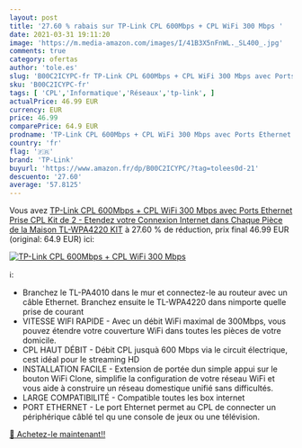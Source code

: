 ```yaml
---
layout: post
title: '27.60 % rabais sur TP-Link CPL 600Mbps + CPL WiFi 300 Mbps '
date: 2021-03-31 19:11:20
image: 'https://m.media-amazon.com/images/I/41B3X5nFnWL._SL400_.jpg'
comments: true
category: ofertas
author: 'tole.es'
slug: 'B00C2ICYPC-fr TP-Link CPL 600Mbps + CPL WiFi 300 Mbps avec Ports...'
sku: 'B00C2ICYPC-fr'
tags: [ 'CPL','Informatique','Réseaux','tp-link', ]
actualPrice: 46.99 EUR
currency: EUR
price: 46.99
comparePrice: 64.9 EUR
prodname: 'TP-Link CPL 600Mbps + CPL WiFi 300 Mbps avec Ports Ethernet  Prise CPL Kit de 2 - Etendez votre Connexion Internet dans Chaque Pièce de la Maison  TL-WPA4220 KIT'
country: 'fr'
flag: '🇫🇷'
brand: 'TP-Link'
buyurl: 'https://www.amazon.fr/dp/B00C2ICYPC/?tag=tolees0d-21'
descuento: '27.60'
average: '57.8125'
---
```


Vous avez [TP-Link CPL 600Mbps + CPL WiFi 300 Mbps avec Ports Ethernet  Prise CPL Kit de 2 - Etendez votre Connexion Internet dans Chaque Pièce de la Maison  TL-WPA4220 KIT](https://www.amazon.fr/dp/B00C2ICYPC/?tag=tolees0d-21)  à  27.60 % de réduction, prix final  46.99 EUR (original: 64.9 EUR) ici:

[![TP-Link CPL 600Mbps + CPL WiFi 300 Mbps ](https://m.media-amazon.com/images/I/41B3X5nFnWL._SL400_.jpg)](https://www.amazon.fr/dp/B00C2ICYPC/?tag=tolees0d-21)

ℹ️:

- Branchez le TL-PA4010 dans le mur et connectez-le au routeur avec un câble Ethernet. Branchez ensuite le TL-WPA4220 dans nimporte quelle prise de courant
- VITESSE WIFI RAPIDE - Avec un débit WiFi maximal de 300Mbps, vous pouvez étendre votre couverture WiFi dans toutes les pièces de votre domicile.
- CPL HAUT DÉBIT - Débit CPL jusquà 600 Mbps via le circuit électrique, cest idéal pour le streaming HD
- INSTALLATION FACILE - Extension de portée dun simple appui sur le bouton WiFi Clone, simplifie la configuration de votre réseau WiFi et vous aide à construire un réseau domestique unifié sans difficultés.
- LARGE COMPATIBILITÉ - Compatible toutes les box internet
- PORT ETHERNET - Le port Ehternet permet au CPL de connecter un périphérique câblé tel qu une console de jeux ou une télévision.

[🛒 Achetez-le maintenant!!](https://www.amazon.fr/dp/B00C2ICYPC/?tag=tolees0d-21)
